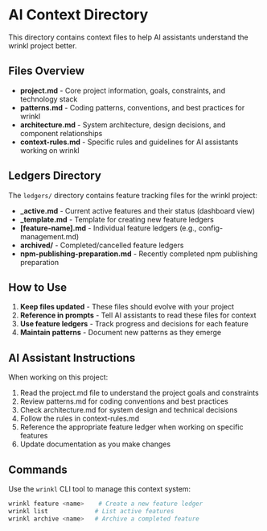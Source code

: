# AI Context Directory

This directory contains context files to help AI assistants understand the wrinkl project better.

## Files Overview

- **project.md** - Core project information, goals, constraints, and technology stack
- **patterns.md** - Coding patterns, conventions, and best practices for wrinkl
- **architecture.md** - System architecture, design decisions, and component relationships
- **context-rules.md** - Specific rules and guidelines for AI assistants working on wrinkl

## Ledgers Directory

The `ledgers/` directory contains feature tracking files for the wrinkl project:

- **_active.md** - Current active features and their status (dashboard view)
- **_template.md** - Template for creating new feature ledgers
- **[feature-name].md** - Individual feature ledgers (e.g., config-management.md)
- **archived/** - Completed/cancelled feature ledgers
- **npm-publishing-preparation.md** - Recently completed npm publishing preparation

## How to Use

1. **Keep files updated** - These files should evolve with your project
2. **Reference in prompts** - Tell AI assistants to read these files for context
3. **Use feature ledgers** - Track progress and decisions for each feature
4. **Maintain patterns** - Document new patterns as they emerge

## AI Assistant Instructions

When working on this project:

1. Read the project.md file to understand the project goals and constraints
2. Review patterns.md for coding conventions and best practices
3. Check architecture.md for system design and technical decisions
4. Follow the rules in context-rules.md
5. Reference the appropriate feature ledger when working on specific features
6. Update documentation as you make changes

## Commands

Use the `wrinkl` CLI tool to manage this context system:

```bash
wrinkl feature <name>    # Create a new feature ledger
wrinkl list             # List active features
wrinkl archive <name>   # Archive a completed feature
```
